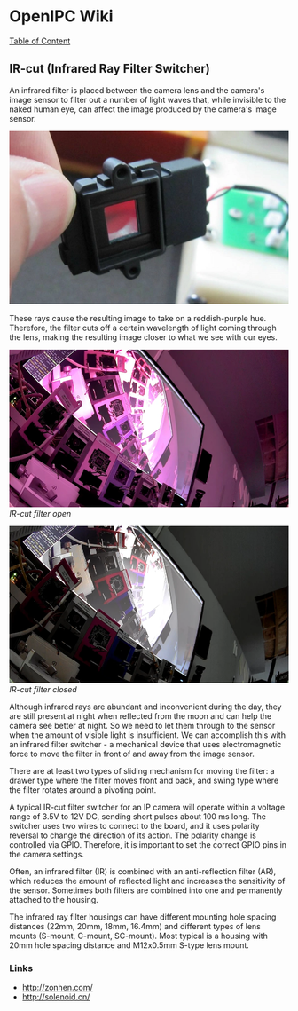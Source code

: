# OpenIPC Wiki
[Table of Content](../../README.md)

IR-cut (Infrared Ray Filter Switcher)
-------------------------------------

An infrared filter is placed between the camera lens and the camera's image sensor
to filter out a number of light waves that, while invisible to the naked human eye,
can affect the image produced by the camera's image sensor.

![](../../images/hardware-ircut.webp)

These rays cause the resulting image to take on a reddish-purple hue. Therefore,
the filter cuts off a certain wavelength of light coming through the lens, making
the resulting image closer to what we see with our eyes.

![IR-cut filter open](../../images/ircut-off.webp)  
_IR-cut filter open_

![IR-cut filter closed](../../images/ircut-on.webp)  
_IR-cut filter closed_

Although infrared rays are abundant and inconvenient during the day, they are still
present at night when reflected from the moon and can help the camera see better at
night. So we need to let them through to the sensor when the amount of visible light
is insufficient. We can accomplish this with an infrared filter switcher - a mechanical
device that uses electromagnetic force to move the filter in front of and away from
the image sensor.

There are at least two types of sliding mechanism for moving the filter: a drawer type
where the filter moves front and back, and swing type where the filter rotates around a 
pivoting point.

A typical IR-cut filter switcher for an IP camera will operate within a voltage range
of 3.5V to 12V DC, sending short pulses about 100 ms long. The switcher uses two wires
to connect to the board, and it uses polarity reversal to change the direction of its
action. The polarity change is controlled via GPIO. Therefore, it is important to set
the correct GPIO pins in the camera settings.

Often, an infrared filter (IR) is combined with an anti-reflection filter (AR), which
reduces the amount of reflected light and increases the sensitivity of the sensor.
Sometimes both filters are combined into one and permanently attached to the housing.

The infrared ray filter housings can have different mounting hole spacing distances
(22mm, 20mm, 18mm, 16.4mm) and different types of lens mounts (S-mount, C-mount, SC-mount).
Most typical is a housing with 20mm hole spacing distance and M12x0.5mm S-type lens mount.

### Links

- <http://zonhen.com/>
- <http://solenoid.cn/>
